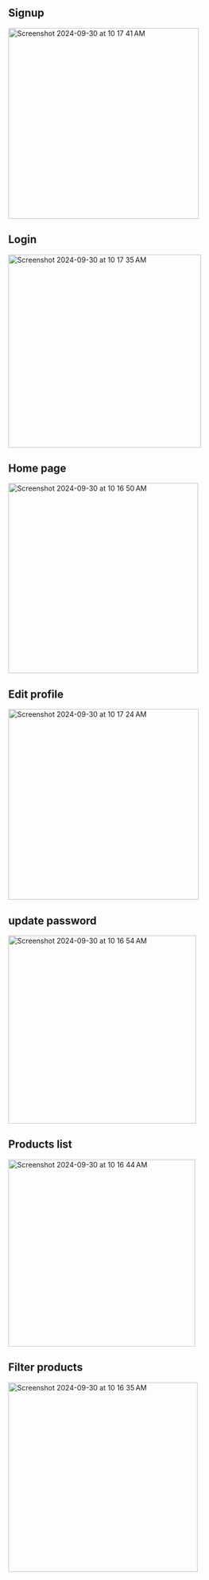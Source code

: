 ## Signup
<img width="383" alt="Screenshot 2024-09-30 at 10 17 41 AM" src="https://github.com/user-attachments/assets/fd6343f1-3344-46da-b4f9-fabd385015fb">

## Login
<img width="388" alt="Screenshot 2024-09-30 at 10 17 35 AM" src="https://github.com/user-attachments/assets/2120d71e-e11c-44a9-977e-19d3a8e36849">

## Home page
<img width="382" alt="Screenshot 2024-09-30 at 10 16 50 AM" src="https://github.com/user-attachments/assets/76f7acaa-128e-4960-b1f7-6d70c2f32e3f">

## Edit profile
<img width="383" alt="Screenshot 2024-09-30 at 10 17 24 AM" src="https://github.com/user-attachments/assets/33d98ee0-624b-4081-9017-9c3a92dec6a6">

## update password
<img width="378" alt="Screenshot 2024-09-30 at 10 16 54 AM" src="https://github.com/user-attachments/assets/628687e0-0d76-417c-ba07-d5abed1506d5">

## Products list
<img width="376" alt="Screenshot 2024-09-30 at 10 16 44 AM" src="https://github.com/user-attachments/assets/8166ef31-9e66-406e-b611-685e7d30a583">

## Filter products
<img width="381" alt="Screenshot 2024-09-30 at 10 16 35 AM" src="https://github.com/user-attachments/assets/5db5b3fc-8590-4093-9879-857bdd39fe39">












